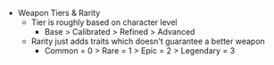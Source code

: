 - Weapon Tiers & Rarity
	- Tier is roughly based on character level
		- Base > Calibrated > Refined > Advanced
	- Rarity just adds traits which doesn't guarantee a better weapon
		- Common = 0 > Rare = 1 > Epic = 2 > Legendary = 3